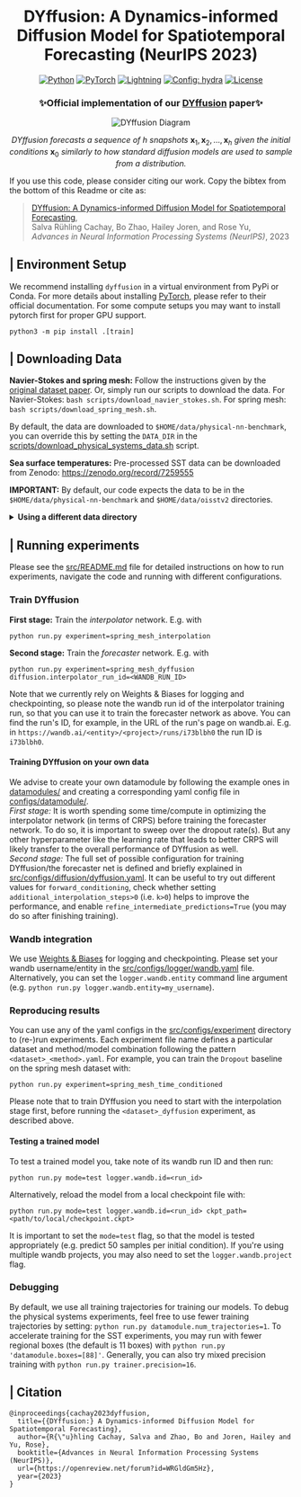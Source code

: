 <div align="center">

# DYffusion: A Dynamics-informed Diffusion Model for Spatiotemporal Forecasting (NeurIPS 2023)

<a href="https://pytorch.org/get-started/locally/"><img alt="Python" src="https://img.shields.io/badge/-Python 3.9+-blue?style=for-the-badge&logo=python&logoColor=white"></a>
<a href="https://pytorch.org/get-started/locally/"><img alt="PyTorch" src="https://img.shields.io/badge/-PyTorch -ee4c2c?style=for-the-badge&logo=pytorch&logoColor=white"></a>
<a href="https://pytorchlightning.ai/"><img alt="Lightning" src="https://img.shields.io/badge/-Lightning-792ee5?style=for-the-badge&logo=pytorchlightning&logoColor=white"></a>
<a href="https://hydra.cc/"><img alt="Config: hydra" src="https://img.shields.io/badge/config-hydra-89b8cd?style=for-the-badge&labelColor=gray"></a>
<a href="https://github.com/Rose-STL-Lab/dyffusion/blob/main/LICENSE"><img alt="License" src="https://img.shields.io/github/license/huggingface/datasets.svg?color=blue"></a>

<h3> ✨Official implementation of our <a href="https://arxiv.org/abs/2306.01984">DYffusion</a> paper✨ </h3>
 
![DYffusion Diagram](https://media.giphy.com/media/v1.Y2lkPTc5MGI3NjExOXpvdHB5bGY1aWltbTdoYTdxNW03bmdxaG9tMDN6dGY1ZTZ2OWU5ZCZlcD12MV9pbnRlcm5hbF9naWZfYnlfaWQmY3Q9Zw/h7yQszDENzsSiIUOpJ/giphy.gif)

*DYffusion forecasts a sequence of* $h$ *snapshots* $\mathbf{x}_1, \mathbf{x}_2, \dots, \mathbf{x}_h$
*given the initial conditions* $\mathbf{x}_0$ *similarly to how standard diffusion models are used to sample from a distribution.*

<!-- <img src="docs/img/DYffusion-diagram.png"> -->
</div>
If you use this code, please consider citing our work. Copy the bibtex from the bottom of this Readme or cite as:

> [DYffusion: A Dynamics-informed Diffusion Model for Spatiotemporal Forecasting](https://arxiv.org/abs/2306.01984),\
Salva Rühling Cachay, Bo Zhao, Hailey Joren, and Rose Yu,\
*Advances in Neural Information Processing Systems (NeurIPS)*, 2023

## | Environment Setup

We recommend installing ``dyffusion`` in a virtual environment from PyPi or Conda. 
For more details about installing [PyTorch](https://pytorch.org/get-started/locally/), please refer to their official documentation.
For some compute setups you may want to install pytorch first for proper GPU support.

    python3 -m pip install .[train]

## | Downloading Data

**Navier-Stokes and spring mesh:**
Follow the instructions given by the [original dataset paper](https://github.com/karlotness/nn-benchmark).
Or, simply run our scripts to download the data. For Navier-Stokes: ``bash scripts/download_navier_stokes.sh``.
For spring mesh: ``bash scripts/download_spring_mesh.sh``.

By default, the data are downloaded to ``$HOME/data/physical-nn-benchmark``, 
you can override this by setting the ``DATA_DIR`` in the [scripts/download_physical_systems_data.sh](scripts/download_physical_systems_data.sh) script.

**Sea surface temperatures:**
Pre-processed SST data can be downloaded from Zenodo: https://zenodo.org/record/7259555

**IMPORTANT:** By default, our code expects the data to be in the ``$HOME/data/physical-nn-benchmark`` and ``$HOME/data/oisstv2`` directories.

<details>
  <summary><b> Using a different data directory </b></summary>

If you want to use a different directory, you need to change the 
`datamodule.data_dir` command line argument (e.g. `python run.py datamodule.data_dir=/path/to/data`), or 
permanently edit the ``data_dir`` variable in the [src/configs/datamodule/_base_data_config.yaml](src/configs/datamodule/_base_data_config.yaml) file.
</details>

## | Running experiments

Please see the [src/README.md](src/README.md) file for detailed instructions on how to run experiments, navigate the code and running with different configurations.

### Train DYffusion

**First stage:** Train the *interpolator* network. E.g. with 

```
python run.py experiment=spring_mesh_interpolation
```

**Second stage:** Train the *forecaster* network. E.g. with 

```
python run.py experiment=spring_mesh_dyffusion diffusion.interpolator_run_id=<WANDB_RUN_ID>
```
Note that we currently rely on Weights & Biases for logging and checkpointing, 
so please note the wandb run id of the interpolator training run, so that you can use it to train the forecaster network as above.
You can find the run's ID, for example, in the URL of the run's page on wandb.ai.
E.g. in ``https://wandb.ai/<entity>/<project>/runs/i73blbh0`` the run ID is ``i73blbh0``.

#### Training DYffusion on your own data
We advise to create your own datamodule by following the example ones in [datamodules/](src/datamodules) and creating a
corresponding yaml config file in [configs/datamodule/](src/configs/datamodule).
<br>
*First stage:* It is worth spending some time/compute in optimizing the interpolator network (in terms of CRPS) before training the forecaster network.
To do so, it is important to sweep over the dropout rate(s). 
But any other hyperparameter like the learning rate that leads to better CRPS will likely transfer to the overall performance of DYffusion as well.
<br>
*Second stage:*
The full set of possible configuration for training DYffusion/the forecaster net is defined and briefly explained in [src/configs/diffusion/dyffusion.yaml](src/configs/diffusion/dyffusion.yaml).
It can be useful to try out different values for ``forward_conditioning``, 
check whether setting ``additional_interpolation_steps>0`` (i.e. ``k>0``) helps to improve the performance,
and enable ``refine_intermediate_predictions=True`` (you may do so after finishing training).

### Wandb integration

We use [Weights & Biases](https://wandb.ai/) for logging and checkpointing.
Please set your wandb username/entity in the [src/configs/logger/wandb.yaml](src/configs/logger/wandb.yaml) file.
Alternatively, you can set the `logger.wandb.entity` command line argument (e.g. `python run.py logger.wandb.entity=my_username`).

### Reproducing results
You can use any of the yaml configs in the [src/configs/experiment](src/configs/experiment) directory to (re-)run experiments.
Each experiment file name defines a particular dataset and method/model combination following the pattern ``<dataset>_<method>.yaml``.
For example, you can train the ``Dropout`` baseline on the spring mesh dataset with:

    python run.py experiment=spring_mesh_time_conditioned

Please note that to train DYffusion you need to start with the interpolation stage first, before running the ``<dataset>_dyffusion`` experiment,
as described above.

#### Testing a trained model
To test a trained model you, take note of its wandb run ID and then run:

    python run.py mode=test logger.wandb.id=<run_id>

Alternatively, reload the model from a local checkpoint file with:

    python run.py mode=test logger.wandb.id=<run_id> ckpt_path=<path/to/local/checkpoint.ckpt>

It is important to set the `mode=test` flag, so that the model is tested appropriately (e.g. predict 50 samples per initial condition).
If you're using multiple wandb projects, you may also need to set the `logger.wandb.project` flag.

### Debugging
By default, we use all training trajectories for training our models.
To debug the physical systems experiments, feel free to use fewer training trajectories by setting:
``python run.py datamodule.num_trajectories=1``. To accelerate training for the SST experiments, you may run with fewer
regional boxes (the default is 11 boxes) with ``python run.py 'datamodule.boxes=[88]'``.
Generally, you can also try mixed precision training with ``python run.py trainer.precision=16``.

## | Citation

    @inproceedings{cachay2023dyffusion,
      title={{DYffusion:} A Dynamics-informed Diffusion Model for Spatiotemporal Forecasting},
      author={R{\"u}hling Cachay, Salva and Zhao, Bo and Joren, Hailey and Yu, Rose},
      booktitle={Advances in Neural Information Processing Systems (NeurIPS)}, 
      url={https://openreview.net/forum?id=WRGldGm5Hz},
      year={2023}
    }